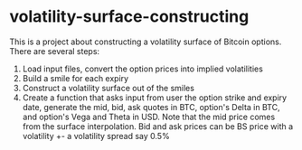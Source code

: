 # volatility-surface-constructing

This is a project about constructing a volatility surface of Bitcoin options.
There are several steps:
1. Load input files, convert the option prices into implied volatilities
2. Build a smile for each expiry
3. Construct a volatility surface out of the smiles
4. Create a function that asks input from user the option strike and expiry date, generate the mid, bid, ask quotes in BTC, option's Delta in BTC, and option's Vega and Theta in USD. 
Note that the mid price comes from the surface interpolation. Bid and ask prices can be BS price with a volatility +- a volatility spread say 0.5%
